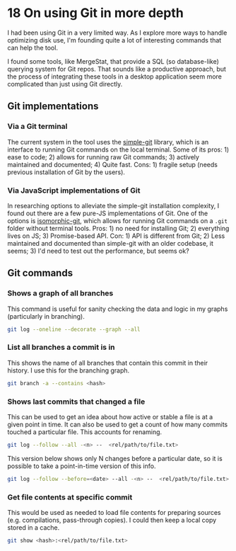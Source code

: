 # 18 On using Git in more depth

I had been using Git in a very limited way. As I explore more ways to handle optimizing disk use, I'm founding quite a lot of interesting commands that can help the tool.

I found some tools, like MergeStat, that provide a SQL (so database-like) querying system for Git repos. That sounds like a productive approach, but the process of integrating these tools in a desktop application seem more complicated than just using Git directly.

## Git implementations

### Via a Git terminal

The current system in the tool uses the [simple-git](https://github.com/steveukx/git-js) library, which is an interface to running Git commands on the local terminal. Some of its pros: 1) ease to code; 2) allows for running raw Git commands; 3) actively maintained and documented; 4) Quite fast. Cons: 1) fragile setup (needs previous installation of Git by the users).

### Via JavaScript implementations of Git

In researching options to alleviate the simple-git installation complexity, I found out there are a few pure-JS implementations of Git. One of the options is [isomorphic-git](https://isomorphic-git.org/), which allows for running Git commands on a `.git` folder without terminal tools. Pros: 1) no need for installing Git; 2) everything lives on JS; 3) Promise-based API. Con: 1) API is different from Git; 2) Less maintained and documented than simple-git with an older codebase, it seems; 3) I'd need to test out the performance, but seems ok?

## Git commands

### Shows a graph of all branches

This command is useful for sanity checking the data and logic in my graphs (particularly in branching).

```bash
git log --oneline --decorate --graph --all
```

### List all branches a commit is in

This shows the name of all branches that contain this commit in their history. I use this for the branching graph.

```bash
git branch -a --contains <hash>
```

### Shows last commits that changed a file

This can be used to get an idea about how active or stable a file is at a given point in time. It can also be used to get a count of how many commits touched a particular file. This accounts for renaming.

```bash
git log --follow --all -<n> --  <rel/path/to/file.txt>
```

This version below shows only N changes before a particular date, so it is possible to take a point-in-time version of this info.

```bash
git log --follow --before=<date> --all -<n> --  <rel/path/to/file.txt>
```

### Get file contents at specific commit

This would be used as needed to load file contents for preparing sources (e.g. compilations, pass-through copies). I could then keep a local copy stored in a cache.

```bash
git show <hash>:<rel/path/to/file.txt>
```
